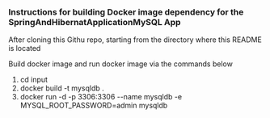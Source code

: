 ### Instructions for building Docker image dependency for the SpringAndHibernatApplicationMySQL App
After cloning this Githu repo, starting from the directory where this README is located

Build docker image and run docker image via the commands below

1. cd input
1. docker build -t mysqldb .
1. docker run -d -p 3306:3306 --name mysqldb -e MYSQL_ROOT_PASSWORD=admin mysqldb
 
